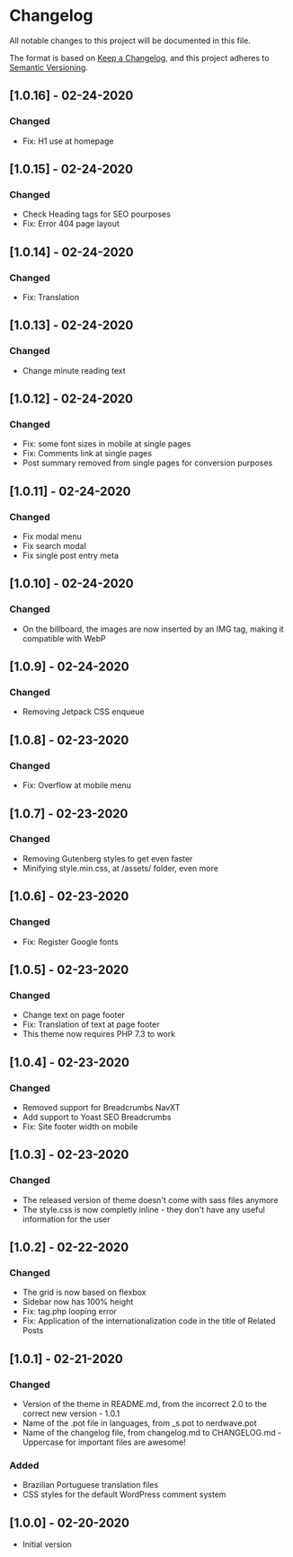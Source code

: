 # Changelog
All notable changes to this project will be documented in this file.

The format is based on [Keep a Changelog](https://keepachangelog.com/en/1.0.0/),
and this project adheres to [Semantic Versioning](https://semver.org/spec/v2.0.0.html).

## [1.0.16] - 02-24-2020
### Changed
- Fix: H1 use at homepage

## [1.0.15] - 02-24-2020
### Changed
- Check Heading tags for SEO pourposes
- Fix: Error 404 page layout

## [1.0.14] - 02-24-2020
### Changed
- Fix: Translation

## [1.0.13] - 02-24-2020
### Changed
- Change minute reading text

## [1.0.12] - 02-24-2020
### Changed
- Fix: some font sizes in mobile at single pages
- Fix: Comments link at single pages
- Post summary removed from single pages for conversion purposes

## [1.0.11] - 02-24-2020
### Changed
- Fix modal menu
- Fix search modal
- Fix single post entry meta

## [1.0.10] - 02-24-2020
### Changed
- On the billboard, the images are now inserted by an IMG tag, making it compatible with WebP

## [1.0.9] - 02-24-2020
### Changed
- Removing Jetpack CSS enqueue

## [1.0.8] - 02-23-2020
### Changed
- Fix: Overflow at mobile menu

## [1.0.7] - 02-23-2020
### Changed
- Removing Gutenberg styles to get even faster
- Minifying style.min.css, at /assets/ folder, even more

## [1.0.6] - 02-23-2020
### Changed
- Fix: Register Google fonts

## [1.0.5] - 02-23-2020
### Changed
- Change text on page footer
- Fix: Translation of text at page footer
- This theme now requires PHP 7.3 to work

## [1.0.4] - 02-23-2020
### Changed
- Removed support for Breadcrumbs NavXT
- Add support to Yoast SEO Breadcrumbs
- Fix: Site footer width on mobile

## [1.0.3] - 02-23-2020
### Changed
- The released version of theme doesn't come with sass files anymore
- The style.css is now completly inline - they don't have any useful information for the user

## [1.0.2] - 02-22-2020
### Changed
- The grid is now based on flexbox
- Sidebar now has 100% height
- Fix: tag.php looping error
- Fix: Application of the internationalization code in the title of Related Posts

## [1.0.1] - 02-21-2020
### Changed
- Version of the theme in README.md, from the incorrect 2.0 to the correct new version - 1.0.1
- Name of the .pot file in languages, from _s.pot to nerdwave.pot
- Name of the changelog file, from changelog.md to CHANGELOG.md - Uppercase for important files are awesome!

### Added
- Brazilian Portuguese translation files
- CSS styles for the default WordPress comment system

## [1.0.0] - 02-20-2020
- Initial version